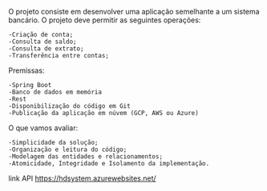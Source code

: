 O projeto consiste em desenvolver uma aplicação semelhante a um sistema bancário. O projeto deve permitir as seguintes operações:

    -Criação de conta;
    -Consulta de saldo;
    -Consulta de extrato;
    -Transferência entre contas;

Premissas:

    -Spring Boot
    -Banco de dados em memória
    -Rest
    -Disponibilização do código em Git
    -Publicação da aplicação em núvem (GCP, AWS ou Azure)

O que vamos avaliar:

    -Simplicidade da solução;
    -Organização e leitura do código;
    -Modelagem das entidades e relacionamentos;
    -Atomicidade, Integridade e Isolamento da implementação.


link API https://hdsystem.azurewebsites.net/
